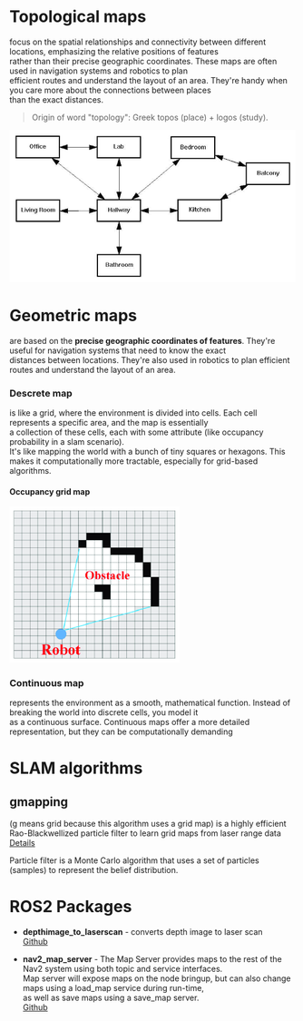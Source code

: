 # Topological maps 
focus on the spatial relationships and connectivity between different locations, emphasizing the relative positions of features  
rather than their precise geographic coordinates. These maps are often used in navigation systems  and robotics to plan  
efficient routes and understand the layout of an area. They're handy when you care more about the connections between places  
than the exact distances.  
> Origin of word "topology": Greek topos (place) + logos (study).

<img src="../images/topological_map.jpg" alt="Topological map" width="700">

# Geometric maps
are based on the **precise geographic coordinates of features**. They're useful for navigation systems that need to know the exact  
distances between locations. They're also used in robotics to plan efficient routes and understand the layout of an area.

### Descrete map 
is like a grid, where the environment is divided into cells. Each cell represents a specific area, and the map is essentially  
a collection of these cells, each with some attribute (like occupancy probability in a slam scenario).  
It's like mapping the world with a bunch of tiny squares or hexagons. 
This makes it computationally more tractable, especially for grid-based algorithms.

#### Occupancy grid map

<img src="../images/occupancy_grid_map.png" alt="Occupancy grid map" width="300">


### Continuous map
represents the environment as a smooth, mathematical function. Instead of breaking the world into discrete cells, you model it  
as a continuous surface. Continuous maps offer a more detailed representation, but they can be computationally demanding

# SLAM algorithms

## gmapping 
(g means grid because this algorithm uses a grid map)
is a highly efficient Rao-Blackwellized particle filter to learn grid maps from laser range data  
[Details](https://openslam-org.github.io/gmapping.html)

Particle filter is a Monte Carlo algorithm that uses a set of particles (samples) to represent the belief distribution.


# ROS2 Packages
- **depthimage_to_laserscan** - converts depth image to laser scan  
  [Github](https://github.com/ros-perception/depthimage_to_laserscan/tree/ros2)

- **nav2_map_server** - The Map Server provides maps to the rest of the Nav2 system using both topic and service interfaces.  
  Map server will expose maps on the node bringup, but can also change maps using a load_map service during run-time,   
  as well as save maps using a save_map server.  
  [Github](https://github.com/ros-planning/navigation2/tree/main/nav2_map_server)